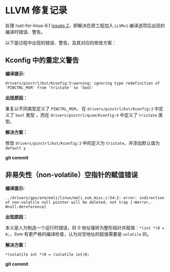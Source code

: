 # LLVM 修复记录

处理 rust-for-linux-6.1 [issues 2](https://github.com/os2edu/rust-for-linux-6.1/issues/2)，即解决在原工程加入 `LLVM=1` 编译选项后出现的编译时错误、警告。

以下是过程中出现的错误、警告，及其对应的修改方案：

## Kconfig 中的重定义警告
**编译提示:**

`drivers/pinctrl/bst/Kconfig:3:warning: ignoring type redefinition of 'PINCTRL_MSM' from 'tristate' to 'bool'`

**出现原因：**

重复以不同类型定义了 `PINCTRL_MSM`， 在 `drivers/pinctrl/bst/Kconfig:3` 中定义了 `bool` 类型 ，而在 `drivers/pinctrl/qcom/Kconfig:4` 中定义了 `tristate` 类型。

**解决方案：**

修改 `drivers/pinctrl/bst/Kconfig:3` 中的定义为 `tristate`，并添加默认值为 `default y`

**git commit**

## 非易失性（non-volatile）空指针的赋值错误
**编译提示:**

`../drivers/gpu/arm/mali/linux/mali_osk_misc.c:54:2: error: indirection of non-volatile null pointer will be deleted, not trap [-Werror,-Wnull-dereference]`

**出现原因：**

本义是人为制造一个运行时错误，将 0 地址强转为整形指针并赋值：`*(int *)0 = 0;`，llvm 有更严格的编译检查，认为对空地址的赋值需要是 `volatile` 的。

**解决方案：**

`*(volatile int *)0 = (volatile int)0;`

**git commit**

